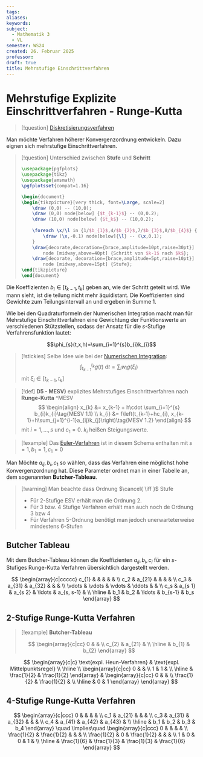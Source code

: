 ```yaml
---
tags: 
aliases: 
keywords: 
subject:
  - Mathematik 3
  - VL
semester: WS24
created: 26. Februar 2025
professor: 
draft: true
title: Mehrstufige Einschrittverfahren
---
```

 

# Mehrstufige Explizite Einschrittverfahren - Runge-Kutta

> [!question] [Diskretisierungsverfahren](Diskretisierungsverfahren.md)

Man möchte Verfahren höherer Konvergenzordnung entwickeln. Dazu eignen sich mehrstufige Einschrittverfahren.

> [!question] Unterschied zwischen **Stufe** und **Schritt**
>
> ```tikz
> \usepackage{pgfplots}
> \usepackage{tikz}
> \usepackage{amsmath}
> \pgfplotsset{compat=1.16}
> 
> \begin{document}
> \begin{tikzpicture}[very thick, font=\Large, scale=2]
>     \draw (0,0) -- (10,0);
>     \draw (0,0) node[below] {$t_{k-1}$} -- (0,0.2);
>     \draw (10,0) node[below] {$t_k$} -- (10,0.2);
>     
>     \foreach \x/\l in {1/$b_{1}$,4/$b_{2}$,7/$b_{3}$,8/$b_{4}$} {
>         \draw (\x,-0.1) node[below]{\l} -- (\x,0.1);
>     }
>     \draw[decorate,decoration={brace,amplitude=10pt,raise=30pt}] (0,0) -- (10,0)
>         node [midway,above=40pt] {Schritt von $k-1$ nach $k$};
>     \draw[decorate, decoration={brace,amplitude=5pt,raise=10pt}] (1,0) -- (4,0)
>         node [midway,above=15pt] {Stufe};
> \end{tikzpicture}
> \end{document}
> ```
>
 Die Koeffizienten $b_{i}\in [t_{k-1}, t_{k}]$ geben an, wie der Schritt geteilt wird. Wie mann sieht, ist die teilung nicht mehr äquidistant. Die Koeffizienten sind Gewichte zum Teilungsintervall an und ergeben in Summe 1. 

Wie bei den Quadraturformeln der Numerischen Integration macht man für Mehrstufige Einschrittverfahren eine Gewichtung der Funktionswerte an verschiedenen Stützstellen, sodass der Ansatz für die $s$-Stufige Verfahrensfunktion lautet:
 
 $$\phi_{s}(t,x,h)=\sum_{i=1}^{s}b_{i}k_{i}$$

> [!stickies]
> Selbe Idee wie bei der [Numerischen Integration](Numerische%20Integration.md):
> $$\int_{t_{k-1}}^{t_{k}}g(t)\mathrm{~d}t=\sum_{i} w_{i}g(\xi_{i})$$
> mit $\xi_{i}\in[t_{k-1},t_{k}]$

> [!def] **D5 - MESV)** explizites Mehrstufiges Einschrittverfahren nach **Runge-Kutta** ^MESV
> $$
> \begin{align}
> x_{k} &= x_{k-1} + h\cdot \sum_{i=1}^{s} b_{i}k_{i}\tag{MESV 1.1} \\
> k_{i} &= f\left(t_{k-1}+hc_{i}, x_{k-1}+h\sum_{j=1}^{i-1}a_{ij}k_{j}\right)\tag{MESV 1.2}
> \end{align}
> $$
> mit $i=1, \ldots, s$ und $c_{1}=0$. $k_{i}$ heißen Steigungswerte.

>[!example] Das [Euler-Verfahren](Euler-Verfahren.md) ist in diesem Schema enthalten
> mit $s = 1, b_{1}=1, c_{1}=0$

Man Möchte $a_{ij}, b_{i}, c_{1}$ so wählen, dass das Verfahren eine möglichst hohe Konvergenzordnung hat. Diese Parameter ordnet man in einer Tabelle an, dem sogenannten **Butcher-Tableau**.

> [!warning] Man beachte dass Ordnung $\cancel{ \iff }$ Stufe
> - Für $2$-Stufige ESV erhält man die Ordnung 2.
> - Für $3$ bzw. $4$ Stufige Verfahren erhält man auch noch de Ordnung 3 bzw 4
> - Für Verfahren $5$-Ordnung benötigt man jedoch unerwarteterweise mindestens $6$-Stufen

## Butcher Tableau

Mit dem Butcher-Tableau können die Koeffizienten $a_{ij}, b_{i}, c_{i}$ für ein $s$-Stufiges Runge-Kutta Verfahren übersichtlich dargestellt werden.
 

$$
\begin{array}{c|ccccc}
c_{1} &  & & & & \\
c_2 & a_{21} & & & & \\
c_3 & a_{31} & a_{32} & & & \\
\vdots & \vdots & \vdots & \ddots & & \\
c_s & a_{s 1} & a_{s 2} & \ldots & a_{s, s-1} & \\
\hline & b_1 & b_2 & \ldots & b_{s-1} & b_s
\end{array}
$$

## 2-Stufige Runge-Kutta Verfahren

> [!example] **Butcher-Tableau**
>
> $$
> \begin{array}{c|cc}
> 0 & & \\ c_{2} & a_{21} & \\ \hline & b_{1} & b_{2}
> \end{array}
> $$

$$
\begin{array}{c|c}
\text{expl. Heun-Verfahren} & \text{expl. Mittelpunktsregel} \\ \hline \\
\begin{array}{c|cc}
0 & & \\ 1 & 1 & \\ \hline & \frac{1}{2} & \frac{1}{2}
\end{array} & 
\begin{array}{c|cc}
0 & & \\ \frac{1}{2} & \frac{1}{2} & \\ \hline & 0 & 1
\end{array}
\end{array}
$$

## 4-Stufige Runge-Kutta Verfahren

$$
\begin{array}{c|ccc}
0 & & & & \\
c_1 & a_{21} & & & \\
c_3 & a_{31} & a_{32} & & & \\
c_4 & a_{41} & a_{42} & a_{43} & \\
\hline & b_1 & b_2 & b_3 & b_4
\end{array} \quad \implies\quad
\begin{array}{c|ccc}
0 & & & & \\
\frac{1}{2} & \frac{1}{2} & & & \\
\frac{1}{2} & 0 & \frac{1}{2} & & & \\
1 & 0 & 0 & 1 & \\
\hline & \frac{1}{6} & \frac{1}{3} & \frac{1}{3} & \frac{1}{6}
\end{array}
$$